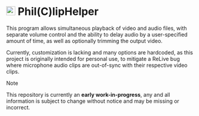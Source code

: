# <img width="24" height="24" alt="pch" src="https://github.com/user-attachments/assets/9bdd2751-69ca-4594-a269-dce18a95e0b5" /> Phil(C)lipHelper
This program allows simultaneous playback of video and audio files, with separate volume control and the ability to delay audio by a user-specified amount of time, as well as optionally trimming the output video.

Currently, customization is lacking and many options are hardcoded, as this project is originally intended for personal use, to mitigate a ReLive bug where microphone audio clips are out-of-sync with their respective video clips.

> [!NOTE]
> This repository is currently an **early work-in-progress**, any and all information is subject to change without notice and may be missing or incorrect.
